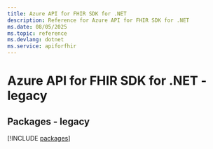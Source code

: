 ```yaml
---
title: Azure API for FHIR SDK for .NET
description: Reference for Azure API for FHIR SDK for .NET
ms.date: 08/05/2025
ms.topic: reference
ms.devlang: dotnet
ms.service: apiforfhir
---
```

# Azure API for FHIR SDK for .NET - legacy
## Packages - legacy
[!INCLUDE [packages](api-for-fhir-index.md)]
